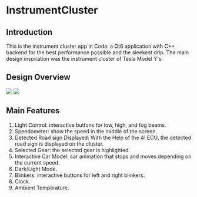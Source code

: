 # InstrumentCluster

## Introduction
This is the instrument cluster app in Coda: a Qt6 application with C++ backend for the best performance possible and the sleekest drip. The main design inspiration was the instrument cluster of Tesla Model Y's. 

## Design Overview
![](./README_assets/light.png)
![](./README_assets/dark.png)

## Main Features
1. Light Control: interactive buttons for low, high, and fog beams.
2. Speedometer: show the speed in the middle of the screen.
3. Detected Road sign Displayed: With the Help of the AI ECU, the detected road sign is displayed on the cluster.
4. Selected Gear: the selected gear is highlighted.
5. Interactive Car Model: car animation that stops and moves depending on the current speed.
6. Dark/Light Mode.
7. Blinkers: interactive buttons for left and right blinkers.
8. Clock.
9. Ambient Temperature.

